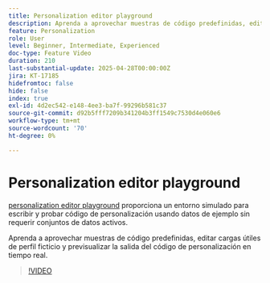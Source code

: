 ```yaml
---
title: Personalization editor playground
description: Aprenda a aprovechar muestras de código predefinidas, editar cargas útiles de perfil ficticio y previsualizar la salida del código de personalización en tiempo real.
feature: Personalization
role: User
level: Beginner, Intermediate, Experienced
doc-type: Feature Video
duration: 210
last-substantial-update: 2025-04-28T00:00:00Z
jira: KT-17185
hidefromtoc: false
hide: false
index: true
exl-id: 4d2ec542-e148-4ee3-ba7f-99296b581c37
source-git-commit: d92b5fff7209b341204b3ff1549c7530d4e060e6
workflow-type: tm+mt
source-wordcount: '70'
ht-degree: 0%

---
```


# Personalization editor playground

[personalization editor playground](https://experienceleague.adobe.com/es/apps/journey-optimizer/ajo-personalization#) proporciona un entorno simulado para escribir y probar código de personalización usando datos de ejemplo sin requerir conjuntos de datos activos.

Aprenda a aprovechar muestras de código predefinidas, editar cargas útiles de perfil ficticio y previsualizar la salida del código de personalización en tiempo real.

>[!VIDEO](https://video.tv.adobe.com/v/3457868/?learn=on&enablevpops)
